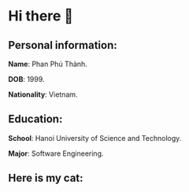# Hi there 👋

<!--
**ThanhPP/ThanhPP** is a ✨ _special_ ✨ repository because its `README.md` (this file) appears on your GitHub profile.

Here are some ideas to get you started:

- 🔭 I’m currently working on ...
- 🌱 I’m currently learning ...
- 👯 I’m looking to collaborate on ...
- 🤔 I’m looking for help with ...
- 💬 Ask me about ...
- 📫 How to reach me: ...
- 😄 Pronouns: ...
- ⚡ Fun fact: ...
-->

## Personal information: 

**Name**: Phan Phú Thành.

**DOB**: 1999.

**Nationality**: Vietnam.

## Education:

**School**: Hanoi University of Science and Technology.

**Major**: Software Engineering.

## Here is my cat:
